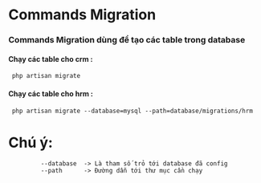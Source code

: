 # Commands Migration
### Commands Migration dùng để tạo các table trong database


#### Chạy các table cho crm :

     php artisan migrate

#### Chạy các table cho hrm :

     php artisan migrate --database=mysql --path=database/migrations/hrm 

# Chú ý:
             --database  -> Là tham số trỏ tới database đã config
             --path      -> Đường dẫn tới thư mục cần chạy
